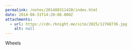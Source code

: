 ```yaml
---
permalink: /notes/201408311420/index.html
date: 2014-08-31T14:20:08.000Z
attachments:
  - url: https://cdn.rknight.me/site/2025/12768736.jpg
    alt: null
---
```


Wheels
